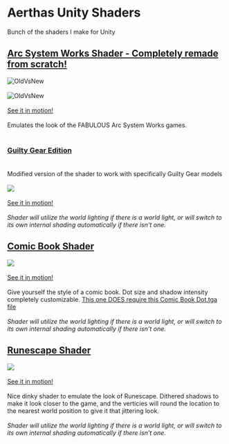 # Aerthas Unity Shaders
 Bunch of the shaders I make for Unity
 
 
## [Arc System Works Shader - Completely remade from scratch!](https://github.com/Aerthas/Aerthas-Unity-Shaders/blob/master/Arc%20System%20Works%20Shader/Arc%20System%20Works%20-%20Merged%20Light.shader)
![OldVsNew](https://i.imgur.com/NUNoAfp.png)<br/><br/>
![OldVsNew](https://i.imgur.com/Q1A18FX.png)<br/><br/>
[See it in motion!](https://i.imgur.com/3gExH4Y.mp4)<br/><br/>
Emulates the look of the FABULOUS Arc System Works games.<br/><br/>

### [Guilty Gear Edition](https://github.com/Aerthas/Aerthas-Unity-Shaders/blob/master/Arc%20System%20Works%20Shader/Arc%20System%20Works%20-%20Merged%20Light%20-%20Guilty%20Gear%20Edition.shader)<br/><br/>
Modified version of the shader to work with specifically Guilty Gear models<br/><br/>
![](https://i.imgur.com/xeJuP74.png)<br/><br/>
[See it in motion!](https://i.imgur.com/nLtMTyF.mp4)<br/><br/>
*Shader will utilize the world lighting if there is a world light, or will switch to its own internal shading automatically if there isn't one.*

## [Comic Book Shader](https://github.com/Aerthas/Aerthas-Unity-Shaders/blob/master/Misc/Comic%20Book%20Dot%20Shadows.shader)
![](https://i.imgur.com/krJmn8f.png)<br/><br/>
[See it in motion!](https://i.imgur.com/UnYRWuZ.mp4)<br/><br/>
Give yourself the style of a comic book. Dot size and shadow intensity completely customizable. [This one DOES require this Comic Book Dot.tga file](https://github.com/Aerthas/Aerthas-Unity-Shaders/blob/master/Misc/Comic%20Dot.tga)<br/><br/>
*Shader will utilize the world lighting if there is a world light, or will switch to its own internal shading automatically if there isn't one.*

## [Runescape Shader](https://github.com/Aerthas/Aerthas-Unity-Shaders/blob/master/Misc/Runescape.shader)
![](https://i.imgur.com/WussxtK.png)<br/><br/>
[See it in motion!](https://i.imgur.com/f33WrHN.mp4)<br/><br/>
Nice dinky shader to emulate the look of Runescape. Dithered shadows to make it look closer to the game, and the verticies will round the location to the nearest world position to give it that jittering look.<br/><br/>
*Shader will utilize the world lighting if there is a world light, or will switch to its own internal shading automatically if there isn't one.*
